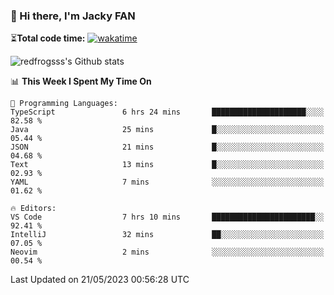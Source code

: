 ### 👋 Hi there, I'm Jacky FAN

⏳**Total code time:** [![wakatime](https://wakatime.com/badge/user/2cbd8003-b8b8-4565-92d7-ad9c23ff1846.svg)](https://wakatime.com/@2cbd8003-b8b8-4565-92d7-ad9c23ff1846)

<img src="https://github-readme-stats.vercel.app/api?username=redfrogsss&show_icons=true" alt="redfrogsss's Github stats"></img>

<!--START_SECTION:waka-->
📊 **This Week I Spent My Time On** 

```text
💬 Programming Languages: 
TypeScript               6 hrs 24 mins       █████████████████████░░░░   82.58 % 
Java                     25 mins             █░░░░░░░░░░░░░░░░░░░░░░░░   05.44 % 
JSON                     21 mins             █░░░░░░░░░░░░░░░░░░░░░░░░   04.68 % 
Text                     13 mins             █░░░░░░░░░░░░░░░░░░░░░░░░   02.93 % 
YAML                     7 mins              ░░░░░░░░░░░░░░░░░░░░░░░░░   01.62 % 

🔥 Editors: 
VS Code                  7 hrs 10 mins       ███████████████████████░░   92.41 % 
IntelliJ                 32 mins             ██░░░░░░░░░░░░░░░░░░░░░░░   07.05 % 
Neovim                   2 mins              ░░░░░░░░░░░░░░░░░░░░░░░░░   00.54 % 
```


 Last Updated on 21/05/2023 00:56:28 UTC
<!--END_SECTION:waka-->
